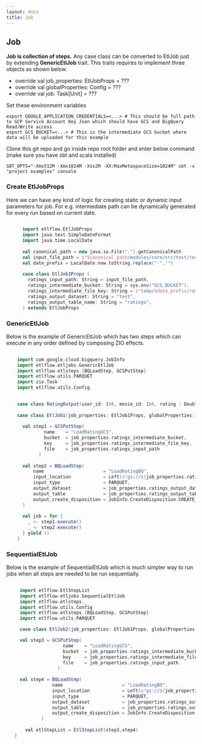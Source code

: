 ```yaml
---
layout: docs
title: Job
---
```


## Job

**Job is collection of steps.** Any case class can be converted to EtlJob just by extending **GenericEtlJob** trait. This traits requires to implement three objects as shown below.
* override val job_properties: EtlJobProps = ???
* override val globalProperties: Config = ???
* override val job: Task[Unit] = ???

Set these environment variables

    export GOOGLE_APPLICATION_CREDENTIALS=<...> # This should be full path to GCP Service Account Key Json which should have GCS and BigQuery Read/Write access
    export GCS_BUCKET=<...> # This is the intermediate GCS bucket where data will be uploaded for this example
    
Clone this git repo and go inside repo root folder and enter below command (make sure you have sbt and scala installed)

    SBT_OPTS="-Xms512M -Xmx1024M -Xss2M -XX:MaxMetaspaceSize=1024M" sbt -v "project examples" console

### Create EtlJobProps
Here we can have any kind of logic for creating static or dynamic input parameters for job.
For e.g. intermediate path can be dynamically generated for every run based on current date.
      
```scala mdoc      
      
      import etlflow.EtlJobProps
      import java.text.SimpleDateFormat
      import java.time.LocalDate
      
      val canonical_path = new java.io.File(".").getCanonicalPath
      val input_file_path = s"$canonical_path/modules/core/src/test/resources/input/movies/ratings_parquet/ratings.parquet"
      val date_prefix = LocalDate.now.toString.replace("-","")
      
      case class EtlJob1Props (
        ratings_input_path: String = input_file_path,
        ratings_intermediate_bucket: String = sys.env("GCS_BUCKET"),
        ratings_intermediate_file_key: String = s"temp/$date_prefix/ratings.parquet",
        ratings_output_dataset: String = "test",
        ratings_output_table_name: String = "ratings",
      ) extends EtlJobProps
```
### GenericEtlJob
Below is the example of GenericEtlJob which has two steps which can execute in any order defined by composing ZIO effects. 

```scala mdoc      
 
    import com.google.cloud.bigquery.JobInfo
    import etlflow.etljobs.GenericEtlJob
    import etlflow.etlsteps.{BQLoadStep, GCSPutStep}
    import etlflow.utils.PARQUET
    import zio.Task
    import etlflow.utils.Config

    
    case class RatingOutput(user_id: Int, movie_id: Int, rating : Double, timestamp: Long, date: java.sql.Date)
    
    case class EtlJob1(job_properties: EtlJob1Props, globalProperties: Config) extends GenericEtlJob {
      
      val step1 = GCSPutStep(
              name    = "LoadRatingGCS",
              bucket  = job_properties.ratings_intermediate_bucket,
              key     = job_properties.ratings_intermediate_file_key,
              file    = job_properties.ratings_input_path
            )
          
      val step2 = BQLoadStep(
          name                      = "LoadRatingBQ",
          input_location            = Left(s"gs://${job_properties.ratings_intermediate_bucket}/${job_properties.ratings_intermediate_file_key}"),
          input_type                = PARQUET,
          output_dataset            = job_properties.ratings_output_dataset,
          output_table              = job_properties.ratings_output_table_name,
          output_create_disposition = JobInfo.CreateDisposition.CREATE_IF_NEEDED
      )
    
      val job = for {
        _ <- step1.execute()
        _ <- step2.execute()
      } yield ()
    }
```    

### SequentialEtlJob
Below is the example of SequentialEtlJob which is much simpler way to run jobs when all steps are needed to be run sequentially.

```scala mdoc      
 
     import etlflow.EtlStepList
     import etlflow.etljobs.SequentialEtlJob
     import etlflow.etlsteps._
     import etlflow.utils.Config
     import etlflow.etlsteps.{BQLoadStep, GCSPutStep}
     import etlflow.utils.PARQUET

     case class EtlJob2(job_properties: EtlJob1Props, globalProperties: Config) extends SequentialEtlJob {

     val step3 = GCSPutStep(
                     name    = "LoadRatingGCS",
                     bucket  = job_properties.ratings_intermediate_bucket,
                     key     = job_properties.ratings_intermediate_file_key,
                     file    = job_properties.ratings_input_path
                   )
                 
     val step4 = BQLoadStep(
                 name                      = "LoadRatingBQ",
                 input_location            = Left(s"gs://${job_properties.ratings_intermediate_bucket}/${job_properties.ratings_intermediate_file_key}"),
                 input_type                = PARQUET,
                 output_dataset            = job_properties.ratings_output_dataset,
                 output_table              = job_properties.ratings_output_table_name,
                 output_create_disposition = JobInfo.CreateDisposition.CREATE_IF_NEEDED
             )
     
       val etlStepList = EtlStepList(step3,step4)
   }
```